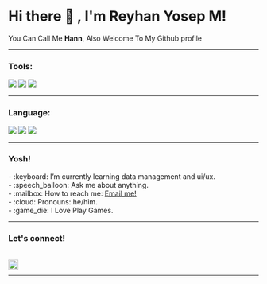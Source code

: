 # <summary><strong>Hi there :wave: , I'm Reyhan Yosep M!</strong></summary>
You Can Call Me <b>Hann</b>, Also Welcome To My Github profile
<hr>

### <summary><strong>Tools:</strong></summary>
<p>
    <img src="https://img.shields.io/badge/Text%20Editor-Visual%20Studio%20Code-blue?&logo=visual%20studio%20code&logoColor=blue" />
    <img src="https://img.shields.io/badge/Database%20Designer-XAMPP-orange?&logo=xampp" /> 
    <img src="https://img.shields.io/badge/Design-Figma-F24E1E?&logo=figma" /> </br>
</p>
<hr>

### <summary><strong>Language:</strong></summary>
<p>
    <img src="https://img.icons8.com/color/48/000000/python.png" />
    <img src="https://img.icons8.com/color/48/000000/php.png" />
    <img src="https://img.icons8.com/color/48/000000/javascript.png" />
</p>

<hr>

### <summary><strong>Yosh!</strong></summary>
<p>
    - :keyboard: I’m currently learning data management and ui/ux. </br>
    - :speech_balloon: Ask me about anything.</br>
    - :mailbox: How to reach me: <a href="mailto:reyhanyosepm@gmail.com">Email me!</a>  </br>
    - :cloud: Pronouns: he/him. </br>
    - :game_die: I Love Play Games. </br>
<!--      <img src="https://imgur.com/vB6DViw" align="right" width="200px" /> -->
</p>

<hr>

### <summary><strong>Let's connect!</strong></summary>
</br>

<a href="https://www.instagram.com/_reyhannym/">
  <img align="left" alt="Hann's Instagram" width="20px" src="https://simpleicons.now.sh/instagram/495f7e" />
</a>
</Br>
<hr>
